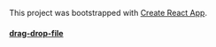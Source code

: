 This project was bootstrapped with [Create React App](https://github.com/facebook/create-react-app).

#### [drag-drop-file](https://www.youtube.com/watch?v=SmIRn6uVVVI)
